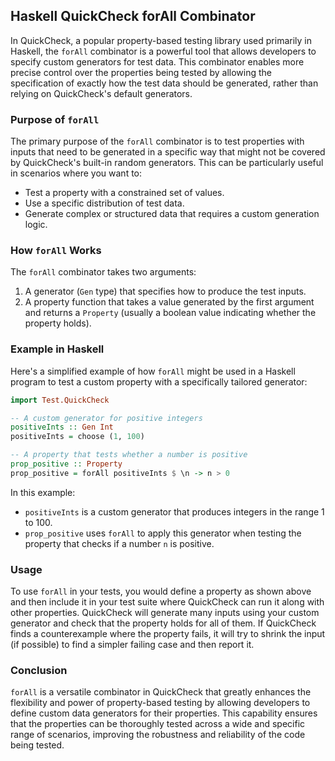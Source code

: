 ## Haskell QuickCheck forAll Combinator

In QuickCheck, a popular property-based testing library used primarily in Haskell, the `forAll` combinator is a powerful tool that allows developers to specify custom generators for test data. This combinator enables more precise control over the properties being tested by allowing the specification of exactly how the test data should be generated, rather than relying on QuickCheck's default generators.

### Purpose of `forAll`

The primary purpose of the `forAll` combinator is to test properties with inputs that need to be generated in a specific way that might not be covered by QuickCheck's built-in random generators. This can be particularly useful in scenarios where you want to:
- Test a property with a constrained set of values.
- Use a specific distribution of test data.
- Generate complex or structured data that requires a custom generation logic.

### How `forAll` Works

The `forAll` combinator takes two arguments:
1. A generator (`Gen` type) that specifies how to produce the test inputs.
2. A property function that takes a value generated by the first argument and returns a `Property` (usually a boolean value indicating whether the property holds).

### Example in Haskell

Here's a simplified example of how `forAll` might be used in a Haskell program to test a custom property with a specifically tailored generator:

```haskell
import Test.QuickCheck

-- A custom generator for positive integers
positiveInts :: Gen Int
positiveInts = choose (1, 100)

-- A property that tests whether a number is positive
prop_positive :: Property
prop_positive = forAll positiveInts $ \n -> n > 0
```

In this example:
- `positiveInts` is a custom generator that produces integers in the range 1 to 100.
- `prop_positive` uses `forAll` to apply this generator when testing the property that checks if a number `n` is positive.

### Usage

To use `forAll` in your tests, you would define a property as shown above and then include it in your test suite where QuickCheck can run it along with other properties. QuickCheck will generate many inputs using your custom generator and check that the property holds for all of them. If QuickCheck finds a counterexample where the property fails, it will try to shrink the input (if possible) to find a simpler failing case and then report it.

### Conclusion

`forAll` is a versatile combinator in QuickCheck that greatly enhances the flexibility and power of property-based testing by allowing developers to define custom data generators for their properties. This capability ensures that the properties can be thoroughly tested across a wide and specific range of scenarios, improving the robustness and reliability of the code being tested.
